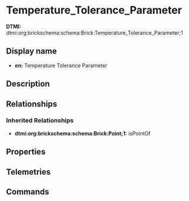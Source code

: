 # Temperature_Tolerance_Parameter
**DTMI:** dtmi:org:brickschema:schema:Brick:Temperature_Tolerance_Parameter;1
## Display name
- **en:** Temperature Tolerance Parameter
## Description
## Relationships
### Inherited Relationships
* **dtmi:org:brickschema:schema:Brick:Point;1:** isPointOf
## Properties
## Telemetries
## Commands
